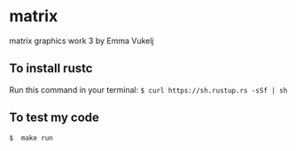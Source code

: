 # matrix
matrix graphics work 3 by Emma Vukelj

## To install rustc
Run this command in your terminal: ``` $ curl https://sh.rustup.rs -sSf | sh ```

## To test my code
``` $  make run  ```
